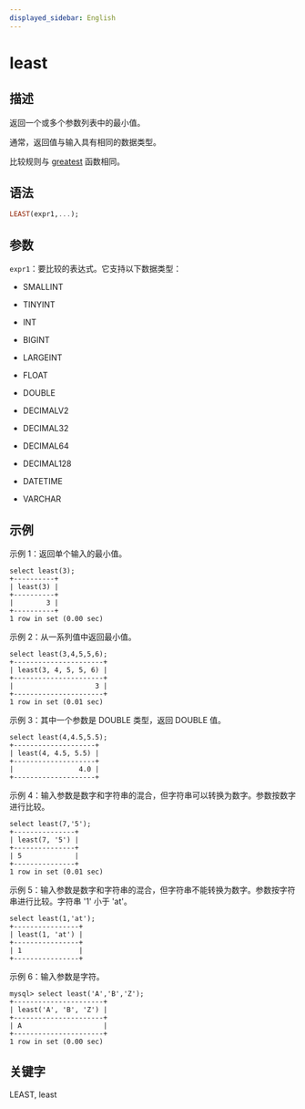 ```yaml
---
displayed_sidebar: English
---
```


# least

## 描述

返回一个或多个参数列表中的最小值。

通常，返回值与输入具有相同的数据类型。

比较规则与 [greatest](greatest.md) 函数相同。

## 语法

```Haskell
LEAST(expr1,...);
```

## 参数

`expr1`：要比较的表达式。它支持以下数据类型：

- SMALLINT

- TINYINT

- INT

- BIGINT

- LARGEINT

- FLOAT

- DOUBLE

- DECIMALV2

- DECIMAL32

- DECIMAL64

- DECIMAL128

- DATETIME

- VARCHAR

## 示例

示例 1：返回单个输入的最小值。

```Plain
select least(3);
+----------+
| least(3) |
+----------+
|        3 |
+----------+
1 row in set (0.00 sec)
```

示例 2：从一系列值中返回最小值。

```Plain
select least(3,4,5,5,6);
+----------------------+
| least(3, 4, 5, 5, 6) |
+----------------------+
|                    3 |
+----------------------+
1 row in set (0.01 sec)
```

示例 3：其中一个参数是 DOUBLE 类型，返回 DOUBLE 值。

```Plain
select least(4,4.5,5.5);
+--------------------+
| least(4, 4.5, 5.5) |
+--------------------+
|                4.0 |
+--------------------+
```

示例 4：输入参数是数字和字符串的混合，但字符串可以转换为数字。参数按数字进行比较。

```Plain
select least(7,'5');
+---------------+
| least(7, '5') |
+---------------+
| 5             |
+---------------+
1 row in set (0.01 sec)
```

示例 5：输入参数是数字和字符串的混合，但字符串不能转换为数字。参数按字符串进行比较。字符串 '1' 小于 'at'。

```Plain
select least(1,'at');
+----------------+
| least(1, 'at') |
+----------------+
| 1              |
+----------------+
```

示例 6：输入参数是字符。

```Plain
mysql> select least('A','B','Z');
+----------------------+
| least('A', 'B', 'Z') |
+----------------------+
| A                    |
+----------------------+
1 row in set (0.00 sec)
```

## 关键字

LEAST, least